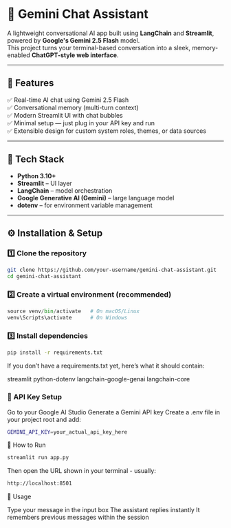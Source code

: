 # 💬 Gemini Chat Assistant

A lightweight conversational AI app built using **LangChain** and **Streamlit**, powered by **Google's Gemini 2.5 Flash** model.  
This project turns your terminal-based conversation into a sleek, memory-enabled **ChatGPT-style web interface**.

---

## 🚀 Features

✅ Real-time AI chat using Gemini 2.5 Flash  
✅ Conversational memory (multi-turn context)  
✅ Modern Streamlit UI with chat bubbles  
✅ Minimal setup — just plug in your API key and run  
✅ Extensible design for custom system roles, themes, or data sources

---

## 🧩 Tech Stack

- **Python 3.10+**
- **Streamlit** – UI layer  
- **LangChain** – model orchestration  
- **Google Generative AI (Gemini)** – large language model  
- **dotenv** – for environment variable management

---

## ⚙️ Installation & Setup

### 1️⃣ Clone the repository

```bash
git clone https://github.com/your-username/gemini-chat-assistant.git
cd gemini-chat-assistant
```
### 2️⃣ Create a virtual environment (recommended)

```python -m venv venv
source venv/bin/activate   # On macOS/Linux
venv\Scripts\activate      # On Windows
```

### 3️⃣ Install dependencies

```bash 
pip install -r requirements.txt
```

If you don’t have a requirements.txt yet, here’s what it should contain:

streamlit
python-dotenv
langchain-google-genai
langchain-core

### 🔑 API Key Setup

Go to your Google AI Studio
Generate a Gemini API key
Create a .env file in your project root and add:

```bash
GEMINI_API_KEY=your_actual_api_key_here
```
🧠 How to Run
```bash
streamlit run app.py
```

Then open the URL shown in your terminal - usually:
```bash
http://localhost:8501
```

💬 Usage

Type your message in the input box
The assistant replies instantly
It remembers previous messages within the session